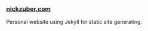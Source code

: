 ### [nickzuber.com](https://nickzuber.com/)

Personal website using Jekyll for static site generating.
